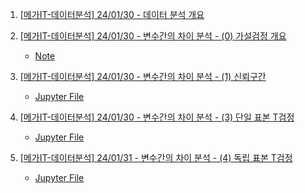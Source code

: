 1. [[메가IT-데이터분석] 24/01/30 - 데이터 분석 개요](https://youtu.be/oet0aXz5MjY)

2. [[메가IT-데이터분석] 24/01/30 - 변수간의 차이 분석 - (0) 가설검정 개요](https://youtu.be/azUB7fxTMxY)
    - [Note](./Note/01_변수간의차이분석_가설검정개요.md)

3. [[메가IT-데이터분석] 24/01/30 - 변수간의 차이 분석 - (1) 신뢰구간](https://youtu.be/GWIiihuQkN4)
    - [Jupyter File](./Note/02_변수간의차이분석_신뢰구간.ipynb)

4. [[메가IT-데이터분석] 24/01/30 - 변수간의 차이 분석 - (3) 단일 표본 T검정](https://youtu.be/d0VCCPpSRkA)
    - [Jupyter File](./Note/04_변수간의차이분석_단일표본T검정.ipynb)

5. [[메가IT-데이터분석] 24/01/31 - 변수간의 차이 분석 - (4) 독립 표본 T검정](https://youtu.be/2hicOKe3ikk)
    - [Jupyter File](./Note/05_변수간의차이_독립표본T검정.ipynb)